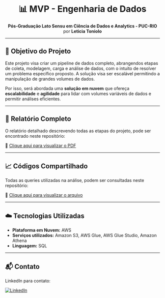 <h1 align="center">
  📊 MVP - Engenharia de Dados
</h1>

<p align="center">
  <strong>Pós-Graduação Lato Sensu em Ciência de Dados e Analytics - PUC-RIO</strong><br/>
  por <strong>Leticia Toniolo</strong>
</p>

---

## 🎯 Objetivo do Projeto

Este projeto visa criar um pipeline de dados completo, abrangendos etapas de coleta, modelagem, carga e análise de dados, com o intuito de resolver um
problema específico proposto. A solução visa ser escalável permitindo a manipulação de grandes volumes de dados. 

Por isso, será abordada uma **solução em nuvem** que ofereça **escalabilidade** e **agilidade** para lidar com volumes variáveis de dados e permitir análises eficientes.


---

## 📄 Relatório Completo

O relatório detalhado descrevendo todas as etapas do projeto, pode ser encontrado neste repositório:

📎 [Clique aqui para visualizar o PDF](https://github.com/lepanegossi/MVP_PUC_Eng_Dados/blob/main/Engenharia%20de%20Dados%20-%20MVP.pdf)

---


## 📈 Códigos Compartilhado

Todas as queries utilizadas na análise, podem ser consultadas neste repositório:

📎 [Clique aqui para visualizar o arquivo](x)

---

## ☁️ Tecnologias Utilizadas

- **Plataforma em Nuvem:**  AWS
- **Serviços utilizados:** Amazon S3, AWS Glue, AWS Glue Studio, Amazon Athena
- **Linguagem:** SQL

---

## 📬 Contato

LinkedIn para contato:

[![LinkedIn](https://img.shields.io/badge/Leticia%20Toniolo-blue?style=flat&logo=linkedin)](https://www.linkedin.com/in/lepanegossi)
